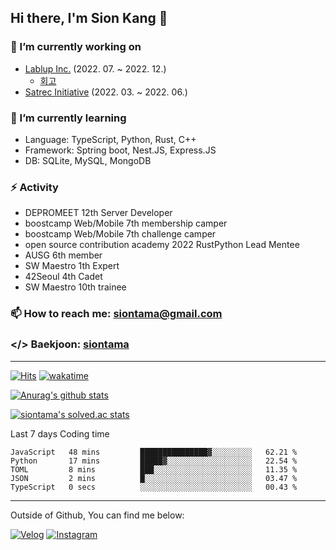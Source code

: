 ## Hi there, I'm Sion Kang 👋

### 🔭 I’m currently working on
- [Lablup Inc.](https://www.lablup.com/) (2022. 07. ~ 2022. 12.)
  - [회고](https://blog.lablup.com/posts/2022/11/29/internship-review-8)
- [Satrec Initiative](https://www.satreci.com/) (2022. 03. ~ 2022. 06.)
### 🌱 I’m currently learning
- Language: TypeScript, Python, Rust, C++
- Framework: Sptring boot, Nest.JS, Express.JS
- DB: SQLite, MySQL, MongoDB
### ⚡ Activity
- DEPROMEET 12th Server Developer
- boostcamp Web/Mobile 7th membership camper
- boostcamp Web/Mobile 7th challenge camper
- open source contribution academy 2022 RustPython Lead Mentee
- AUSG 6th member
- SW Maestro 1th Expert
- 42Seoul 4th Cadet
- SW Maestro 10th trainee
### 📫 How to reach me: siontama@gmail.com
### </> Baekjoon: [siontama](https://www.acmicpc.net/user/siontama)

---

[![Hits](https://hits.seeyoufarm.com/api/count/incr/badge.svg?url=https%3A%2F%2Fgithub.com%2FYaminyam&count_bg=%2379C83D&title_bg=%23555555&icon=&icon_color=%23E7E7E7&title=hits&edge_flat=false)](https://hits.seeyoufarm.com)
[![wakatime](https://wakatime.com/badge/user/ab3a9354-9425-4a1c-9d71-5b15dcac14ec.svg)](https://wakatime.com/@ab3a9354-9425-4a1c-9d71-5b15dcac14ec)

[![Anurag's github stats](https://github-readme-stats.vercel.app/api?username=Yaminyam&count_private=true)](https://github.com/anuraghazra/github-readme-stats)

[![siontama's solved.ac stats](https://github-readme-solvedac.hyp3rflow.vercel.app/api/?handle=siontama)](https://solved.ac/profile/siontama)

Last 7 days Coding time
<!--START_SECTION:waka-->

```text
JavaScript   48 mins         ███████████████▓░░░░░░░░░   62.21 %
Python       17 mins         █████▓░░░░░░░░░░░░░░░░░░░   22.54 %
TOML         8 mins          ███░░░░░░░░░░░░░░░░░░░░░░   11.35 %
JSON         2 mins          █░░░░░░░░░░░░░░░░░░░░░░░░   03.47 %
TypeScript   0 secs          ░░░░░░░░░░░░░░░░░░░░░░░░░   00.43 %
```

<!--END_SECTION:waka-->

---

Outside of Github, You can find me below:

[![Velog](https://img.shields.io/badge/Velog-20C997?style=for-the-badge&logo=Velog&logoColor=white)](https://velog.io/@siontama)
[![Instagram](https://img.shields.io/badge/Instagram-E4405F?style=for-the-badge&logo=Instagram&logoColor=white)](https://www.instagram.com/yamision/)

<!--
**Yaminyam/Yaminyam** is a ✨ _special_ ✨ repository because its `README.md` (this file) appears on your GitHub profile.

Here are some ideas to get you started:

- 🔭 I’m currently working on ...
- 🌱 I’m currently learning ...
- 👯 I’m looking to collaborate on ...
- 🤔 I’m looking for help with ...
- 💬 Ask me about ...
- 📫 How to reach me: ...
- 😄 Pronouns: ...
- ⚡ Fun fact: ...
-->
